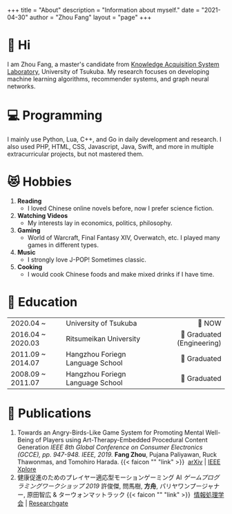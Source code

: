 +++
title = "About"
description = "Information about myself."
date = "2021-04-30"
author = "Zhou Fang"
layout = "page"
+++

# 👋 Hi
I am Zhou Fang, a master's candidate from [Knowledge Acquisition System Laboratory](https://kasys.slis.tsukuba.ac.jp/en/), University of Tsukuba.
My research focuses on developing machine learning algorithms, recommender systems, and graph neural networks.

# 💻 Programming
I mainly use Python, Lua, C++, and Go in daily development and research.
I also used PHP, HTML, CSS, Javascript, Java, Swift, and more in multiple extracurricular projects, but not mastered them.

# 😻 Hobbies
1. **Reading**
   - I loved Chinese online novels before, now I prefer science fiction.
2. **Watching Videos**
   - My interests lay in economics, politics, philosophy.
3. **Gaming**
   - World of Warcraft, Final Fantasy XIV, Overwatch, etc. I played many games in different types.
4. **Music**
   - I strongly love J-POP! Sometimes classic.
5. **Cooking**
   - I would cook Chinese foods and make mixed drinks if I have time.

# 🏫 Education

||||
| ---- | :---- | ----: |
| 2020.04 ~ | University of Tsukuba | 🌱 NOW |
| 2016.04 ~ 2020.03 | Ritsumeikan University | 🌻 Graduated (Engineering) |
| 2011.09 ~ 2014.07 | Hangzhou Foriegn Language School | 🌻 Graduated  |
| 2008.09 ~ 2011.07 | Hangzhou Foriegn Language School | 🌻 Graduated  |

# 📃 Publications
1. Towards an Angry-Birds-Like Game System for Promoting Mental Well-Being of Players using Art-Therapy-Embedded Procedural Content Generation
   _IEEE 8th Global Conference on Consumer Electronics (GCCE), pp. 947-948. IEEE, 2019._
   **Fang Zhou**, Pujana Paliyawan, Ruck Thawonmas, and Tomohiro Harada.
   {{< faicon "" "link" >}} &nbsp;[arXiv](https://arxiv.org/abs/1911.02695) | [IEEE Xplore](https://ieeexplore.ieee.org/abstract/document/9015247/)
2. 健康促進のためのプレイヤー適応型モーションゲーミング AI
   _ゲームプログラミングワークショップ 2019_
   許俊傑, 問馬樹, **方舟**, パリヤワンプージャナー, 原田智広 & ターウォンマットラック
   {{< faicon "" "link" >}} &nbsp;[情報処理学会](https://ipsj.ixsq.nii.ac.jp/ej/?action=pages_view_main&active_action=repository_view_main_item_detail&item_id=199999&item_no=1&page_id=13&block_id=8) | [Researchgate](https://www.researchgate.net/profile/Pujana_Paliyawan/publication/336564847_Player_Adaptive_Motion_Gaming_AI_for_Health_Promotion/links/5da5ef8aa6fdccdad545f62b/Player-Adaptive-Motion-Gaming-AI-for-Health-Promotion.pdf)